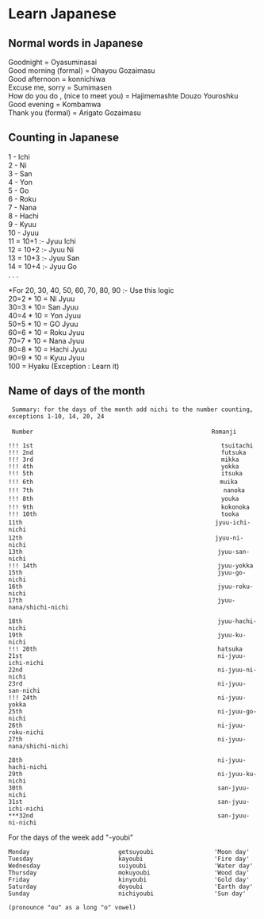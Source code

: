 # Learn Japanese

## Normal words in Japanese

Goodnight                          = Oyasuminasai  <br/>
Good morning  (formal)             = Ohayou Gozaimasu <br/>
Good afternoon                     = konnichiwa  <br/>
Excuse me, sorry                   = Sumimasen <br/>
How do you do , (nice to meet you) = Hajimemashte Douzo Youroshku  <br/>
Good evening                       = Kombamwa <br/>
Thank you  (formal)                = Arigato Gozaimasu

## Counting in Japanese 

1 - Ichi  <br/>
2 - Ni    <br/>
3 - San   <br/>
4 - Yon  <br/>
5 - Go    <br/>
6 - Roku  <br/>
7 - Nana  <br/> 
8 - Hachi <br/>
9 - Kyuu  <br/>
10 - Jyuu  <br/>
11 = 10+1 :- Jyuu Ichi  <br/>
12 = 10+2 :- Jyuu Ni    <br/>
13 = 10+3 :- Jyuu San   <br/>
14 = 10+4 :- Jyuu Go    <br/>
.
.
.

*For 20, 30, 40, 50, 60, 70, 80, 90 :- Use this logic  <br/>
 20=2 * 10 = Ni Jyuu      <br/>
 30=3 * 10=  San Jyuu       <br/>
 40=4 * 10 = Yon Jyuu         <br/>
 50=5 * 10 = GO Jyuu     <br/>
 60=6 * 10 = Roku Jyuu  <br/>
 70=7 * 10 = Nana Jyuu  <br/>
 80=8 * 10 = Hachi Jyuu  <br/>
 90=9 * 10 = Kyuu Jyuu   <br/>
 100     = Hyaku  (Exception : Learn it)



## Name of days of the month

 


```
 Summary: for the days of the month add nichi to the number counting, exceptions 1-10, 14, 20, 24

 Number 　　　 　　                                        Romanji

!!! 1st                                                     tsuitachi
!!! 2nd                                                     futsuka
!!! 3rd                                                     mikka
!!! 4th                                                     yokka
!!! 5th                                                     itsuka
!!! 6th                        　　　　                      muika
!!! 7th                         　                           nanoka
!!! 8th                         　　　                       youka
!!! 9th                         　　　                       kokonoka
!!! 10th                                                    tooka
11th　　　　　　　                                       　  jyuu-ichi-nichi
12th　　　　　　　　                                         jyuu-ni-nichi
13th                                                       jyuu-san-nichi
!!! 14th                                                   jyuu-yokka
15th                                                       jyuu-go-nichi
16th                                                       jyuu-roku-nichi
17th                                                       jyuu-nana/shichi-nichi

18th                                                       jyuu-hachi-nichi
19th                                                       jyuu-ku-nichi
!!! 20th                                                   hatsuka
21st                                                       ni-jyuu-ichi-nichi
22nd                                                       ni-jyuu-ni-nichi
23rd                                                       ni-jyuu-san-nichi
!!! 24th                                                   ni-jyuu-yokka
25th                                                       ni-jyuu-go-nichi
26th                                                       ni-jyuu-roku-nichi
27th                                                       ni-jyuu-nana/shichi-nichi

28th                                                       ni-jyuu-hachi-nichi
29th                                                       ni-jyuu-ku-nichi
30th                                                       san-jyuu-nichi
31st                                                       san-jyuu-ichi-nichi
***32nd                                                    san-jyuu-ni-nichi
```

For the days of the week add "-youbi"

```
Monday                         getsuyoubi             	  'Moon day'
Tuesday                        kayoubi                    'Fire day'
Wednesday                      suiyoubi                   'Water day'
Thursday                       mokuyoubi                  'Wood day'
Friday                         kinyoubi                   'Gold day'
Saturday                       doyoubi                    'Earth day'
Sunday                         nichiyoubi                 'Sun day'

(pronounce "ou" as a long "o" vowel)
```
